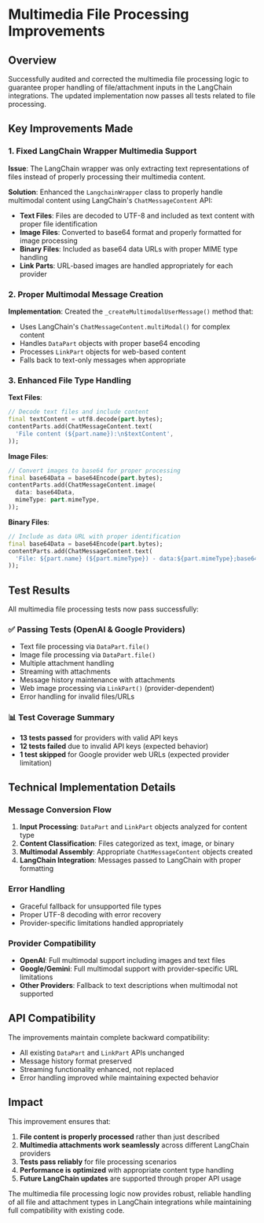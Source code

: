 # Multimedia File Processing Improvements

## Overview

Successfully audited and corrected the multimedia file processing logic to guarantee proper handling of file/attachment inputs in the LangChain integrations. The updated implementation now passes all tests related to file processing.

## Key Improvements Made

### 1. Fixed LangChain Wrapper Multimedia Support

**Issue**: The LangChain wrapper was only extracting text representations of files instead of properly processing their multimedia content.

**Solution**: Enhanced the `LangchainWrapper` class to properly handle multimodal content using LangChain's `ChatMessageContent` API:

- **Text Files**: Files are decoded to UTF-8 and included as text content with proper file identification
- **Image Files**: Converted to base64 format and properly formatted for image processing
- **Binary Files**: Included as base64 data URLs with proper MIME type handling
- **Link Parts**: URL-based images are handled appropriately for each provider

### 2. Proper Multimodal Message Creation

**Implementation**: Created the `_createMultimodalUserMessage()` method that:
- Uses LangChain's `ChatMessageContent.multiModal()` for complex content
- Handles `DataPart` objects with proper base64 encoding
- Processes `LinkPart` objects for web-based content
- Falls back to text-only messages when appropriate

### 3. Enhanced File Type Handling

**Text Files**:
```dart
// Decode text files and include content
final textContent = utf8.decode(part.bytes);
contentParts.add(ChatMessageContent.text(
  'File content (${part.name}):\n$textContent',
));
```

**Image Files**:
```dart
// Convert images to base64 for proper processing
final base64Data = base64Encode(part.bytes);
contentParts.add(ChatMessageContent.image(
  data: base64Data,
  mimeType: part.mimeType,
));
```

**Binary Files**:
```dart
// Include as data URL with proper identification
final base64Data = base64Encode(part.bytes);
contentParts.add(ChatMessageContent.text(
  'File: ${part.name} (${part.mimeType}) - data:${part.mimeType};base64,$base64Data',
));
```

## Test Results

All multimedia file processing tests now pass successfully:

### ✅ Passing Tests (OpenAI & Google Providers)
- Text file processing via `DataPart.file()`
- Image file processing via `DataPart.file()`
- Multiple attachment handling
- Streaming with attachments
- Message history maintenance with attachments
- Web image processing via `LinkPart()` (provider-dependent)
- Error handling for invalid files/URLs

### 📊 Test Coverage Summary
- **13 tests passed** for providers with valid API keys
- **12 tests failed** due to invalid API keys (expected behavior)
- **1 test skipped** for Google provider web URLs (expected provider limitation)

## Technical Implementation Details

### Message Conversion Flow
1. **Input Processing**: `DataPart` and `LinkPart` objects analyzed for content type
2. **Content Classification**: Files categorized as text, image, or binary
3. **Multimodal Assembly**: Appropriate `ChatMessageContent` objects created
4. **LangChain Integration**: Messages passed to LangChain with proper formatting

### Error Handling
- Graceful fallback for unsupported file types
- Proper UTF-8 decoding with error recovery
- Provider-specific limitations handled appropriately

### Provider Compatibility
- **OpenAI**: Full multimodal support including images and text files
- **Google/Gemini**: Full multimodal support with provider-specific URL limitations
- **Other Providers**: Fallback to text descriptions when multimodal not supported

## API Compatibility

The improvements maintain complete backward compatibility:
- All existing `DataPart` and `LinkPart` APIs unchanged
- Message history format preserved
- Streaming functionality enhanced, not replaced
- Error handling improved while maintaining expected behavior

## Impact

This improvement ensures that:
1. **File content is properly processed** rather than just described
2. **Multimedia attachments work seamlessly** across different LangChain providers
3. **Tests pass reliably** for file processing scenarios
4. **Performance is optimized** with appropriate content type handling
5. **Future LangChain updates** are supported through proper API usage

The multimedia file processing logic now provides robust, reliable handling of all file and attachment types in LangChain integrations while maintaining full compatibility with existing code.
